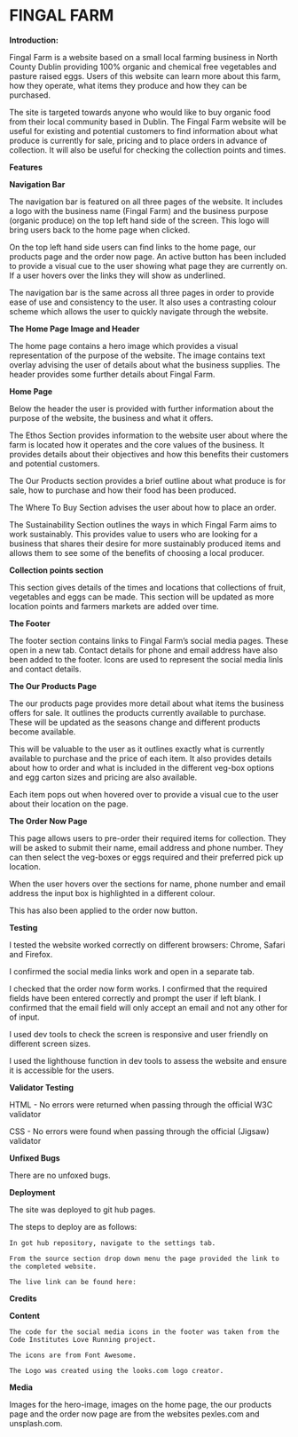 # **FINGAL FARM**

**Introduction:**


Fingal Farm is a website based on a small local farming business in North County Dublin providing 100% organic and chemical free vegetables and pasture raised eggs. Users of this website can learn more about this farm, how they operate, what items they produce and how they can be purchased.

The site is targeted towards anyone who would like to buy organic food from their local community based in Dublin. The Fingal Farm website will be useful for existing and potential customers to find information about what produce is currently for sale, pricing and to place orders in advance of collection. It will also be useful for checking the collection points and times. 

**Features**


**Navigation Bar**


The navigation bar is featured on all three pages of the website. It includes a logo with the business name (Fingal Farm) and the business purpose (organic produce) on the top left hand side of the screen. This logo will bring users back to the home page when clicked.

On the top left hand side users can find links to the home page, our products page and the order now page. An active button has been included to provide a visual cue to the user showing what page they are currently on. If a user hovers over the links they will show as underlined.

The navigation bar is the same across all three pages in order to provide ease of use and consistency to the user. It also uses a contrasting colour scheme which allows the user to quickly navigate through the website. 

**The Home Page Image and Header**


The home page contains a hero image which provides a visual representation of the purpose of the website. The image contains text overlay advising the user of details about what the business supplies. The header provides some further details about Fingal Farm.

**Home Page**


Below the header the user is provided with further information about the purpose of the website, the business and what it offers. 

The Ethos Section provides information to the website user about where the farm is located how it operates and the core values of the business. It provides details about their objectives and how this benefits their customers and potential customers.

The Our Products section provides a brief outline about what produce is for sale, how to purchase and how their food has been produced.  

The Where To Buy Section advises the user about how to place an order.

The Sustainability Section outlines the ways in which Fingal Farm aims to work sustainably. This provides value to users who are looking for a business that shares their desire for more sustainably produced items and allows them to see some of the benefits of choosing a local producer.

**Collection points section**


This section gives details of the times and locations that collections of fruit, vegetables and eggs can be made. This section will be updated as more location points and farmers markets are added over time. 

**The Footer**


The footer section contains links to Fingal Farm’s social media pages. These open in a new tab. Contact details for phone and email address have also been added to the footer. Icons are used to represent the social media linls and contact details.

**The Our Products Page**


The our products page provides more detail about what items the business offers for sale. It outlines the products currently available to purchase. These will be updated as the seasons change and different products become available. 

This will be valuable to the user as it outlines exactly what is currently available to purchase and the price of each item. It also provides details about how to order and what is included in the different veg-box options and egg carton sizes and pricing are also available.

Each item pops out when hovered over to provide a visual cue to the user about their location on the page.

**The Order Now Page**


This page allows users to pre-order their required items for collection. They will be asked to submit their name, email address and phone number. They can then select the veg-boxes or eggs required and their preferred pick up location.

When the user hovers over the sections for name, phone number and email address the input box is highlighted in a different colour. 

This has also been applied to the order now button.

**Testing**


I tested the website worked correctly on different browsers: Chrome, Safari and Firefox.

I confirmed the social media links work and open in a separate tab.

I checked that the order now form works. I confirmed that the required fields have been entered correctly and prompt the user if left blank. I confirmed that the email field will only accept an email and not any other for of input.
 
I used dev tools to check the screen is responsive and user friendly on different screen sizes.

I used the lighthouse function in dev tools to assess the website and ensure it is accessible for the  users.


**Validator Testing**


HTML -  No errors were returned when passing through the official W3C validator

CSS - No errors were found when passing through the official (Jigsaw) validator


**Unfixed Bugs**

There are no unfoxed bugs.

**Deployment**


The site was deployed to git hub pages. 

The steps to deploy are as follows: 

    In got hub repository, navigate to the settings tab. 

    From the source section drop down menu the page provided the link to the completed website.

    The live link can be found here: 


**Credits**


**Content**

    The code for the social media icons in the footer was taken from the Code Institutes Love Running project.

    The icons are from Font Awesome.

    The Logo was created using the looks.com logo creator. 

**Media**

Images for the hero-image, images on the home page, the our products page and the order now page are from the websites pexles.com and unsplash.com.



